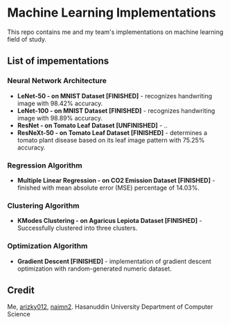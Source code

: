 # Machine Learning Implementations
This repo contains me and my team's implementations on machine learning field of study.

## List of impementations
### Neural Network Architecture
* **LeNet-50 - on MNIST Dataset [FINISHED]** - recognizes handwriting image with 98.42% accuracy.
* **LeNet-100 - on MNIST Dataset [FINISHED]** - recognizes handwriting image with 98.89% accuracy.
* **ResNet - on Tomato Leaf Dataset [UNFINISHED]** - ..
* **ResNeXt-50 - on Tomato Leaf Dataset [FINISHED]** - determines a tomato plant disease based on its leaf image pattern with 75.25% accuracy.

### Regression Algorithm
* **Multiple Linear Regression - on CO2 Emission Dataset [FINISHED]** - finished with mean absolute error (MSE) percentage of 14.03%.

### Clustering Algorithm
* **KModes Clustering - on Agaricus Lepiota Dataset [FINISHED]** - Successfully clustered into three clusters.
### Optimization Algorithm
* **Gradient Descent [FINISHED]** - implementation of gradient descent optimization with random-generated numeric dataset.

## Credit
Me, [arizky012](https://github.com/arizky012), [naimn2](https://github.com/naimn2). Hasanuddin University Department of Computer Science
